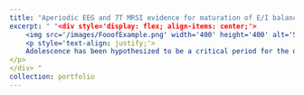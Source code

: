 ```yaml
---
title: "Aperiodic EEG and 7T MRSI evidence for maturation of E/I balance supporting the development of working memory through adolescence"
excerpt: " "<div style='display: flex; align-items: center;'>
    <img src='/images/FooofExample.png' width='400' height='400' alt='SNR Age Plots' style='margin-right: 10px;'>
    <p style='text-align: justify;'>
    Adolescence has been hypothesized to be a critical period for the development of human association cortex and higher-order cognition. A defining feature of critical period development is a shift in the excitation: inhibition (E/I) balance of neural circuitry, however how changes in E/I may enhance cortical circuit function to support maturational improvements in cognitive capacities is not known. Harnessing ultra-high field 7 T MR spectroscopy and EEG in a large, longitudinal cohort of youth (N = 164, ages 10–32 years old, 347 neuroimaging sessions), we delineate biologically specific associations between age-related changes in excitatory glutamate and inhibitory GABA neurotransmitters and EEG-derived measures of aperiodic neural activity reflective of E/I balance in prefrontal association cortex.
</p>
</div> "
collection: portfolio
---
```


